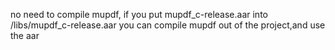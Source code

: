 no need to compile mupdf, if you put mupdf_c-release.aar into /libs/mupdf_c-release.aar
you can compile mupdf out of the project,and use the aar

